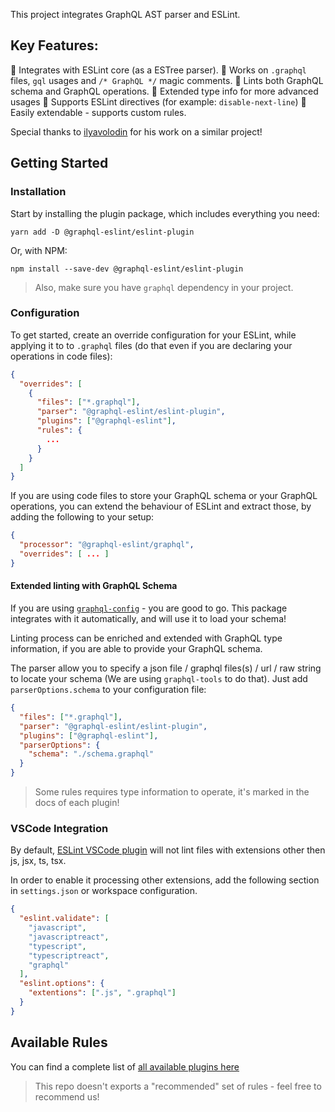 This project integrates GraphQL AST parser and ESLint.

## Key Features:

🚀 Integrates with ESLint core (as a ESTree parser).
🚀 Works on `.graphql` files, `gql` usages and `/* GraphQL */` magic comments.
🚀 Lints both GraphQL schema and GraphQL operations.
🚀 Extended type info for more advanced usages
🚀 Supports ESLint directives (for example: `disable-next-line`)
🚀 Easily extendable - supports custom rules.

Special thanks to [ilyavolodin](https://github.com/ilyavolodin) for his work on a similar project!

## Getting Started

### Installation

Start by installing the plugin package, which includes everything you need:

```
yarn add -D @graphql-eslint/eslint-plugin
```

Or, with NPM:

```
npm install --save-dev @graphql-eslint/eslint-plugin
```

> Also, make sure you have `graphql` dependency in your project.

### Configuration

To get started, create an override configuration for your ESLint, while applying it to to `.graphql` files (do that even if you are declaring your operations in code files):

```json
{
  "overrides": [
    {
      "files": ["*.graphql"],
      "parser": "@graphql-eslint/eslint-plugin",
      "plugins": ["@graphql-eslint"],
      "rules": {
        ...
      }
    }
  ]
}
```

If you are using code files to store your GraphQL schema or your GraphQL operations, you can extend the behaviour of ESLint and extract those, by adding the following to your setup:

```json
{
  "processor": "@graphql-eslint/graphql",
  "overrides": [ ... ]
}
```

#### Extended linting with GraphQL Schema

If you are using [`graphql-config`](https://graphql-config.com/) - you are good to go. This package integrates with it automatically, and will use it to load your schema!

Linting process can be enriched and extended with GraphQL type information, if you are able to provide your GraphQL schema.

The parser allow you to specify a json file / graphql files(s) / url / raw string to locate your schema (We are using `graphql-tools` to do that). Just add `parserOptions.schema` to your configuration file:

```json
{
  "files": ["*.graphql"],
  "parser": "@graphql-eslint/eslint-plugin",
  "plugins": ["@graphql-eslint"],
  "parserOptions": {
    "schema": "./schema.graphql"
  }
}
```

> Some rules requires type information to operate, it's marked in the docs of each plugin!

### VSCode Integration

By default, [ESLint VSCode plugin](https://marketplace.visualstudio.com/items?itemName=dbaeumer.vscode-eslint) will not lint files with extensions other then js, jsx, ts, tsx.

In order to enable it processing other extensions, add the following section in `settings.json` or workspace configuration.

```json
{
  "eslint.validate": [
    "javascript",
    "javascriptreact",
    "typescript",
    "typescriptreact",
    "graphql"
  ],
  "eslint.options": {
    "extentions": [".js", ".graphql"]
  }
}
```

## Available Rules

You can find a complete list of [all available plugins here](./RULES.md)

> This repo doesn't exports a "recommended" set of rules - feel free to recommend us!
